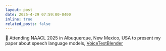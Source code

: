 ```yaml
---
layout: post
date: 2025-4-29 07:59:00-0400
inline: true
related_posts: false
---
```


:flight_departure: Attending NAACL 2025 in Albuquerque, New Mexico, USA to present my paper about speech language models, [VoiceTextBlender](https://aclanthology.org/2025.naacl-long.298/)
